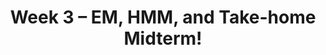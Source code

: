 ---
    title: Week 3 – EM, HMM, and Take-home Midterm!
    weekNumber: 3
    days:
      - date: 2023-7-17
        events:
          "**LEC 8**{: .label .label-lecture } [MLE, Naive Bayes, Markov Models, and Noisy-OR](https://canvas.ucsd.edu/courses/47968/files/folder/Lecture%20Slides?preview=10146940)":
            "[🎥](https://podcast.ucsd.edu/watch/s123/cse150a_a00/8)"
          "**MT**{: .label .label-exam } [**Take-home Midterm Release! (Due: July 24 at 11:59 pm)**](https://canvas.ucsd.edu/courses/47968/assignments/659967)":
      - date: 2023-7-18
        events:
          "**LEC 9**{: .label .label-lecture } TBA":
            # "[🎥]()" 
          "**QUIZ 3**{: .label .label-disc } **Quiz 3**":
      - date: 2023-7-19
        events:
          "**LEC 10**{: .label .label-lecture } TBA":
            # "[🎥]()"  

      - date: 2023-7-20
        events:
          "**LEC 11**{: .label .label-lecture } TBA":
            # "[🎥]()"
          "**DISC 5**{: .label .label-disc } Discussion 5":
          "**Refl 3**{: .label .label-reflect } [Reflection 3 due](https://canvas.ucsd.edu/courses/47968/assignments/659980)":

      - date: 2023-7-21
        events:
          "**HW 3**{: .label .label-hw } [HW 3 due](https://canvas.ucsd.edu/courses/47968/assignments/661988)":
              
---